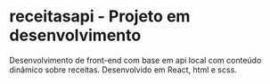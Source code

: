 # receitasapi - Projeto em desenvolvimento
Desenvolvimento de front-end com base em api local com conteúdo dinâmico sobre receitas. Desenvolvido em React, html e scss.
